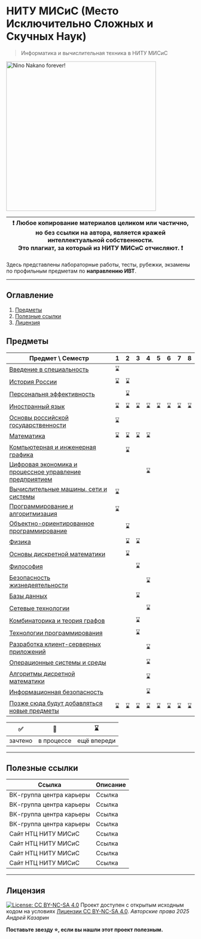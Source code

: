 # НИТУ МИСиС (Место Исключительно Сложных и Скучных Наук)

> Информатика и вычислительная техника в НИТУ МИСиС<br>

<img alt="Nino Nakano forever!" src="https://media1.tenor.com/m/EXKauHQYpJcAAAAC/nino-nakano-nakano-nino.gif" height="400">

| :exclamation: <b>Любое копирование материалов целиком или частично,<br>но без ссылки на автора, является кражей интеллектуальной собственности.<br>Это плагиат, за который из НИТУ МИСиС отчисляют.</b> :exclamation: |
| --------------------------------------------------------------------------------------------------------------------------------------------------------------------------------------------------------------------- |

Здесь представлены лабораторные работы, тесты, рубежки, экзамены по профильным предметам по **направлению ИВТ**.

---

## Оглавление

1. [Предметы](#disciplines)
2. [Полезные ссылки](#links)
3. [Лицензия](#license)

## Предметы <a name="disciplines"></a>

| Предмет \ Семестр                                                    | 1           | 2           | 3           | 4           | 5           | 6           | 7           | 8           |
| -------------------------------------------------------------------- | ----------- | ----------- | ----------- | ----------- | ----------- | ----------- | ----------- | ----------- |
| [Введение в специальность](README.md)                                | :hourglass: |             |             |             |             |             |             |             |
| [История России](README.md)                                          | :hourglass: | :hourglass: |             |             |             |             |             |             |
| [Персональня эффективность](README.md)                               |             | :hourglass: |             |             |             |             |             |             |
| [Иностранный язык](README.md)                                        | :hourglass: | :hourglass: | :hourglass: | :hourglass: | :hourglass: | :hourglass: | :hourglass: | :hourglass: |
| [Основы российской государственности](README.md)                     | :hourglass: |             |             |             |             |             |             |             |
| [Математика](README.md)                                              | :hourglass: | :hourglass: | :hourglass: | :hourglass: |             |             |             |             |
| [Компьютерная и инженерная графика](README.md)                       |             | :hourglass: |             |             |             |             |             |             |
| [Цифровая экономика и процессное управление предприятием](README.md) |             |             |             | :hourglass: |             |             |             |             |
| [Вычислительные машины, сети и системы](README.md)                   | :hourglass: |             |             |             |             |             |             |             |
| [Программирование и алгоритмизация](README.md)                       | :hourglass: |             |             |             |             |             |             |             |
| [Объектно-ориентированное программирование](README.md)               |             | :hourglass: |             |             |             |             |             |             |
| [Физика](README.md)                                                  |             | :hourglass: | :hourglass: |             |             |             |             |             |
| [Основы дискретной математики](README.md)                            |             | :hourglass: |             |             |             |             |             |             |
| [Философия](README.md)                                               |             |             | :hourglass: |             |             |             |             |             |
| [Безопасность жизнедеятельности](README.md)                          |             |             |             | :hourglass: |             |             |             |             |
| [Базы данных](README.md)                                             |             |             | :hourglass: |             |             |             |             |             |
| [Сетевые технологии](README.md)                                      |             |             |             | :hourglass: |             |             |             |             |
| [Комбинаторика и теория графов](README.md)                           |             |             | :hourglass: |             |             |             |             |             |
| [Технологии программирования](README.md)                             |             |             | :hourglass: |             |             |             |             |             |
| [Разработка клиент-серверных приложений](README.md)                  |             |             |             | :hourglass: |             |             |             |             |
| [Операционные системы и среды](README.md)                            |             |             |             | :hourglass: |             |             |             |             |
| [Алгоритмы дисретной математики](README.md)                          |             |             |             | :hourglass: |             |             |             |             |
| [Информационная безопасность](README.md)                             |             |             |             | :hourglass: |             |             |             |             |
| [Позже сюда будут добавляться новые предметы](README.md)             | :hourglass: | :hourglass: | :hourglass: | :hourglass: | :hourglass: | :hourglass: | :hourglass: | :hourglass: |


| :white_check_mark: | :construction: | :hourglass: |
| ------------------ | -------------- | ----------- |
| зачтено            | в процессе     | ещё впереди |

---

## Полезные ссылки <a name="links"></a>

| Ссылка | Описание |
| ------ | -------- |
| ВК-группа центра карьеры | Ссылка |
| ВК-группа центра карьеры | Ссылка |
| ВК-группа центра карьеры | Ссылка |
| ВК-группа центра карьеры | Ссылка |
| Сайт НТЦ НИТУ МИСиС      | Ссылка |
| Сайт НТЦ НИТУ МИСиС      | Ссылка |
| Сайт НТЦ НИТУ МИСиС      | Ссылка |
| Сайт НТЦ НИТУ МИСиС      | Ссылка |


---

## Лицензия <a name="license"></a>

[![License: CC BY-NC-SA 4.0](https://licensebuttons.net/l/by-nc-sa/4.0/80x15.png)](https://creativecommons.org/licenses/by-nc-sa/4.0/)
Проект доступен с открытым исходным кодом на условиях [Лицензии CC BY-NC-SA 4.0](./LICENSE).
_Авторские права 2025 Андрей Казарин_

**Поставьте звезду :star:, если вы нашли этот проект полезным.**
